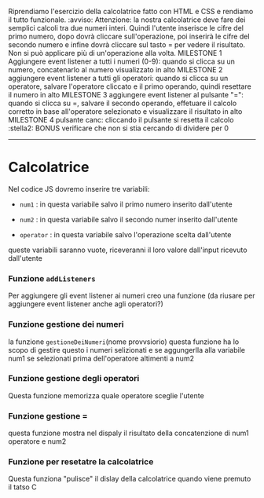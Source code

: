 Riprendiamo l'esercizio della calcolatrice fatto con HTML e CSS e rendiamo il tutto funzionale.
:avviso: Attenzione: la nostra calcolatrice deve fare dei semplici calcoli tra due numeri interi. Quindi l'utente inserisce le cifre del primo numero, dopo dovrà cliccare sull'operazione, poi inserirà le cifre del secondo numero e infine dovrà cliccare sul tasto = per vedere il risultato. Non si può applicare più di un'operazione alla volta.
MILESTONE 1
Aggiungere event listener a tutti i numeri (0-9): quando si clicca su un numero, concatenarlo al numero visualizzato in alto
MILESTONE 2
aggiungere event listener a tutti gli operatori: quando si clicca su un operatore, salvare l'operatore cliccato e il primo operando, quindi resettare il numero in alto
MILESTONE 3
aggiungere event listener al pulsante "=": quando si clicca su =, salvare il secondo operando, effetuare il calcolo corretto in base all'operatore selezionato e visualizzare il risultato in alto
MILESTONE 4
pulsante canc: cliccando il pulsante si resetta il calcolo
:stella2: BONUS
verificare che non si stia cercando di dividere per 0

************************************************************************


# Calcolatrice

Nel codice JS dovremo inserire tre variabili:

- `num1` : in questa variabile salvo il primo numero inserito dall'utente

- `num2` : in questa variabile salvo il secondo numer inserito dall'utente

- `operator` : in questa variabile salvo l'operazione scelta dall'utente

queste variabili saranno vuote, riceveranni il loro valore dall'input ricevuto dall'utente

### Funzione `addListeners` 

Per aggiungere gli event listener ai numeri creo una funzione (da riusare per aggiungere event listener anche agli operatori?)

### Funzione gestione dei numeri

la funzione `gestioneDeiNumeri`(nome provvsiorio) questa funzione ha lo scopo di gestire questo i numeri selizionati e se aggungerlla alla variabile num1 se selezionati prima dell'operatore altimenti a num2

### Funzione gestione degli operatori

Questa funzione  memorizza quale operatore sceglie l'utente 

### Funzione gestione =

questa funzione mostra nel dispaly il risultato della concatenzione di num1 operatore e num2

### Funzione per resetatre la calcolatrice

Questa funziona "pulisce" il dislay della calcolatrice quando viene premuto il tatso C